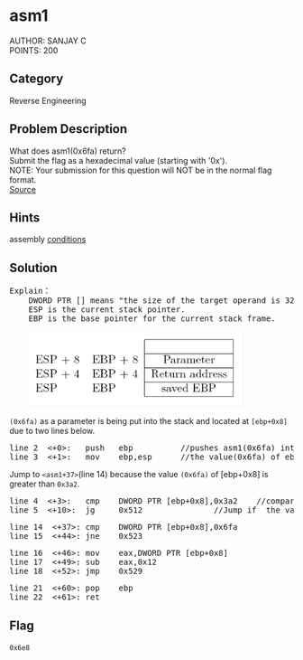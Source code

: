 <h1>asm1</h1>
AUTHOR: SANJAY C<br>
POINTS: 200

<h2>Category</h2>
Reverse Engineering

<h2>Problem Description</h2>
What does asm1(0x6fa) return?<br>
Submit the flag as a hexadecimal value (starting with '0x').<br>
NOTE: Your submission for this question will NOT be in the normal flag format.<br>
<a href="https://github.com/laiyutong/picoCTF_2019_writeup/blob/main/Reverse%20Engineering/asm1/test.S">Source</a>


<h2>Hints</h2>
assembly <a href="https://www.tutorialspoint.com/assembly_programming/assembly_conditions.htm">conditions</a>

<h2>Solution</h2>
<pre class="text">
Explain：
    DWORD PTR [] means "the size of the target operand is 32 bits"
    ESP is the current stack pointer.
    EBP is the base pointer for the current stack frame.<br>
    <img src="https://github.com/laiyutong/picoCTF_2019_writeup/blob/main/Reverse%20Engineering/asm1/EBP%26ESP.png" alt="EBP&ESP">
</pre>

<code>(0x6fa)</code> as a parameter is being put into the stack and located at <code>[ebp+0x8]</code> due to two lines below.<br>

<pre class="text">
line 2  <+0>:	push   ebp          //pushes asm1(0x6fa) into ebp
line 3  <+1>:	mov    ebp,esp      //the value(0x6fa) of ebp is moved into esp
</pre>

Jump to <code><asm1+37></code>(line 14) because the value <code>(0x6fa)</code> of [ebp+0x8] is greater than <code>0x3a2</code>.
<pre class="text">
line 4  <+3>:	cmp    DWORD PTR [ebp+0x8],0x3a2    //compare the value of [ebp+0x8] and 0x3a2
line 5  <+10>:	jg     0x512 <asm1+37>              //Jump if  the value of [ebp+0x8] Greater than 0x3a2
</pre>

<pre class="text">
line 14  <+37>:	cmp    DWORD PTR [ebp+0x8],0x6fa
line 15  <+44>:	jne    0x523 <asm1+54>
</pre>

<pre class="text">
line 16  <+46>:	mov    eax,DWORD PTR [ebp+0x8]
line 17  <+49>:	sub    eax,0x12
line 18  <+52>:	jmp    0x529 <asm1+60>
</pre>

<pre class="text">
line 21  <+60>:	pop    ebp
line 22  <+61>:	ret 
</pre>


<h2>Flag</h2>
<code>0x6e8</code>

